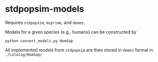 # stdpopsim-models

Requires `stdpopsim`, `msprime`, and `demes`.

Models for a given species (e.g., humans) can be constructed by
```
python convert_models.py HomSap
```

All implemented models from `stdpopsim` are then stored in `demes` format in
`./catalog/HomSap/`
